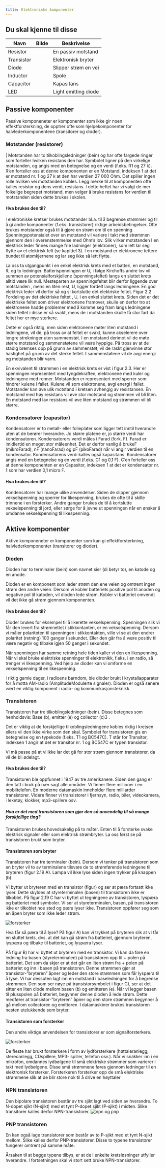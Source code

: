 ```yaml
---
title: Elektroniske komponenter
---
```



## Du skal kjenne til disse

|Navn |Bilde|Beskrivelse|
|-------|-----------|--|
| Resistor | <elec-tronic type="resistor"></elec-tronic>| En passiv motstand|
| Transistor  |<elec-tronic type="transistor"></elec-tronic>| Elektronisk bryter|
| Diode | <elec-tronic type="diode"></elec-tronic>|Slipper strøm en vei|
| Inductor  |<elec-tronic type="inductor"></elec-tronic>|Spole |
| Capacitor |<elec-tronic type="capacitor"></elec-tronic>| Kapasitans |
| LED  |<elec-tronic type="led"></elec-tronic> | Light emitting diode |


## Passive komponenter
Passive komponeneter er komponenter som ikke gir noen effektforsterkning, de opptrer ofte som
hjelpekomponenter for halvlederkomponentene (transitorer og dioder).

### Motstander (resistorer)
<elec-tronic type="resistor"></elec-tronic>|
Motstanden har to tilkoblingsledninger (bein) og har ofte fargede ringer som forteller hvilken resistans den har. Symbolet
ligner på den virkelige motstanden, og angis med en betegnelse og en verdi (f.eks. R1 og 27 k). R’en forteller oss at
denne komponenten er en Motstand, indeksen 1 at det er motstand nr. 1 og 27 k at den har verdien 27 000 Ohm. Det
spiller ingen rolle hvilken vei motstanden kobles. Legg
merke til at komponenten ofte kalles resistor og dens verdi, resistans. I dette heftet har vi valgt de
mer folkelige begrepet motstand, men velger å bruke resistans for verdien til motstanden siden
dette brukes i skolen.

#### Hva brukes den til?
I elektroniske kretser brukes motstander bl.a. til å begrense strømmer og til å gi andre komponenter (f.eks. transistorer) riktige arbeidsbetingelser. Ofte brukes motstander også til å gjøre en strøm
om til en spenning. Spenningspotensialet over en motstand vil variere i takt med strømmen gjennom den i overenstemmelse med Ohm’s lov.
Slik virker motstanden
I en elektrisk leder finnes mange frie ladninger (elektroner), som lett lar seg flytte av et elektrisk
felt (se kapittel 3). I en motstand er elektronene tettere bundet til atomkjernene og lar seg ikke så
lett flytte.

La oss ta utgangpunkt i en enkel elektrisk krets med et batteri, en motstand, R, og to ledninger.
Batterispenningen er U, i følge Kirchoffs andre lov vil summen av potensialforskjellene (spenningsfeltet) langs en sluttet krets alltid være lik null. Mesteparten av spenningsfeltet blir derfor
liggende over motstanden , mens en liten rest, U, ligger fordelt langs ledningene. En god elektrisk leder vil derfor så og si kortslutte det elektriske feltet.
Figur 2.2 Fordeling av det elektriske feltet , U, i en enkel sluttet krets.
Siden det er det elektriske feltet som driver elektronene framover, skulle en derfor tro at elektronene hadde problemer med å komme seg fram langs ledningene siden feltet i disse er så svakt,
mens de i motstanden skulle få stor fart da feltet her er mye sterkere.

Dette er også riktig, men siden elektronene møter
liten motstand i ledningene, vil de, på tross av at feltet er svakt, kunne akselerere over lengre strekninger
uten sammenstøt. I en motstand derimot vil de møte
større motstand og sammenstøtene vil være hyppige.
På tross av at de stadig bremses opp på grunn av sammenstøt, vil de raskt gjenvinne stor hastighet på
grunn av det sterke feltet. I sammenstøtene vil de
avgi energi og motstanden blir varm.

En ekvivalent til strømmen i en elektrisk krets er vist i figur 2.3. Her er spenningen representert
med tyngdekraften, elektronene med kuler og ledningene med renner. Motstanden er representert
med sperrer som hindrer kulene i fallet. Kulene vil som elektronene, avgi energi i fallet.
Motstander kan øve ulik motstand i kretsen avhengig av resistansen. En motstand med høy resistans vil øve stor motstand 
og strømmen vil bli liten. En motstand med lav resistans vil øve liten motstand og strømmen vil bli større.

### Kondensatorer (capasitor)

<elec-tronic type="capacitor"></elec-tronic>

Kondensatorer er to metall- eller folieplater som ligger tett inntil hverandre uten at de berører
hverandre. Jo større platene er, jo større verdi har kondensatoren. Kondensatorers verdi måles i
Farad (fork. F). Farad er imidlertid en meget stor måleenhet. Det er derfor vanlig å brukeF
(mikroFarad), nF (nanoFarad) og pF (pikoFarad) når vi angir verdien til en kondensator. Kondensatorens verdi kalles også kapasitans.
Kondensatorer angis med en betegnelse og en verdi (f.eks. C1 og 0,1 F). C’en forteller oss at
denne komponenten er en Capasitor, indeksen 1 at det er kondensator nr. 1 som har verdien
0,1 micro F.

#### Hva brukes den til?
Kondensatorer har mange ulike anvendelser. Siden de slipper gjennom vekselspenning og sperrer
for likespenning, brukes de ofte til å skille trinnene i en forsterker. Andre ganger brukes de til å
kortslutte vekselspenning til jord, eller sørge for å jevne ut spenningen når en ønsker å omdanne
vekselspenning til likespenning.


## Aktive komponenter
Aktive komponeneter er komponenter som kan gi effektforsterkning, halvlederkomponenter (transitorer og dioder).

### Dioden

<elec-tronic type="diode" scale="0.6"></elec-tronic>

Dioden har to terminaler (bein) som navnet sier (di betyr to), en katode og en anode.

Dioden er en komponent som leder strøm den ene
veien og omtrent ingen strøm den andre veien. Dersom vi kobler batteriets positive pol til anoden og
negative pol til katoden, vil dioden lede strøm. Kobler
vi batteriet omvendt vil det ikke gå strøm gjennom
komponenten.


#### Hva brukes den til?

Dioder brukes for eksempel til å likerette vekselspenning.
Spenningen slik vi får den levert fra strømnettet i stikkontanten, er en vekselspenning. Dersom vi
måler polariteten til spenningen i stikkontakten, ville vi se at den endrer polaritet (retning) 100
ganger i sekundet. Eller den går fra å være positiv til være negativ og tilbake igjen 50 ganger i
sekundet.

Når spenningen har samme retning
hele tiden kaller vi den en likespenning. Når vi skal bruke elektriske
spenninger til elektronikk, f.eks. i en
radio, så trenger vi likespenning. Ved
hjelp av dioder kan vi omforme en
vekselspenning til en likespenning.

I riktig gamle dager, i radioens barndom, ble dioder brukt i krystallapparater for å motta AM-radio (AmplitudeModulerte signaler).
Dioden er også senere vært en viktig komponent i radio- og kommunikasjonsteknikk.


### Transistoren

<elec-tronic type="transistor"></elec-tronic>

Transistoren har tre tilkoblingsledninger
(bein). Disse betegnes som henholdsvis:
Base (b), emitter (e) og collector (c)3
. 

Det er viktig at de forskjellige tilkoblingsledningene kobles riktig i kretsen ellers vil den ikke
virke som den skal. Symbolet for transistoren
gis en betegnelse og en typekode (f.eks. T1 og BC547C). T står for Transitor, indeksen 1 angir at
det er transitor nr. 1 og BC547C er typen transistor.

Vi må passe på at vi ikke lar det gå for stor strøm gjennom transistorer, da vil de bli ødelagt.

#### Hva brukes den til?

Transistoren ble oppfunnet i 1947 av tre amerikanere. Siden den gang er den tatt i bruk på nær
sagt alle områder. Vi finner flere millioner i en mobiltelefon. En moderne datamaskin inneholder
flere milliarder transistorer. Videre finner vi transistorer i fjernsyn, radio, biler, videokamera, i
leketøy, klokker, mp3-spillere osv.

##### Hva er det med transistoren som gjør den så anvendelig til så mange forskjellige ting?


Transistoren brukes hovedsakelig på to måter. Enten til å forsterke svake elektrisk signaler eller
som elektrisk strømbryter. La oss først se på transistoren brukt som bryter.

#### Transistoren som bryter
Transistoren har tre terminaler (bein). Dersom vi tenker på transistoren som en bryter vil to av terminalene tilsvare de to strømførende ledningene til bryteren (figur 2.19 A). Lampa vil ikke lyse
siden ingen trykker på knappen (b).

Vi bytter ut bryteren med en transistor (figur) og ser at pæra fortsatt ikke lyser. Dette skyldes at styreterminalen (basen) til transistoren ikke er tilkoblet.
På figur 2.19 C har vi byttet ut tegningene av transistoren, lyspæra og batteriet med symboler. Vi
ser at styreterminalen, basen, på transistoren ikke er tilkoblet noe sted og pæra lyser ikke. Transistoren oppfører seg som en åpen bryter som ikke leder strøm.

![forsterker](/img/transbryt.png)



Hva får så pæra til å lyse? På figur A) kan vi trykket på bryteren slik at vi får en sluttet krets,
dvs. at det kan gå strøm fra batteriet, gjennom bryteren, lyspæra og tilbake til batteriet, og lyspæra
lyser.


På figur B) har vi byttet ut bryteren med en transistor. Vi kan da føre en ledning fra
basen (styreterminalen) på transistoren opp til + polen på batteriet. Det som da skjer er at det går
en liten strøm fra + polen på batteriet og inn i basen på transistoren. Denne strømmen gjør at transistor-”bryteren” åpner og leder den store strømmen som får lyspæra til å lyse. Vi har dessuten
lagt inn en motstand i baseledningen for å begrense strømmen.
Den som ser nøye på transistorsymbolet i figur C), ser at det sitter en liten diode mellom
basen (b) og emitteren (e). Når vi legger basen til plusspolen på batteriet, begynner denne dioden
å lede strøm. Dette medfører at transistor-”bryteren” åpner og den store strømmen begynner å gå
mellom collectoren og emitteren. I datamaskiner brukes transistoren nesten utelukkende som
bryter.
#### Transistoren som forsterker
Den andre viktige anvendelsen for transistorer er som signalforsterkere.

![forsterker](/img/amplifier.gif)


De fleste har brukt
forsterkere i form
av lydforsterkere
(høttaleranlegg,
stereoanlegg, CDspillere, MP3-
spiller, tellefon
osv.). Når vi snakker inn i en
mikrofon, omdannes lydbølgene til
små elektriske
strømmer som
varierer i takt med
lydbølgene. Disse
små strømmene
føres gjennom
ledninger til en
elektronisk forsterker. Forsterkeren forsterker opp de små elektriske strømmene slik at de blir
store nok til å drive en høyttaler


### NPN transistoren

Den bipolare transistoren består av tre sjikt lagt ved
siden av hverandre. To N-dopet sjikt (N-sjikt) med et
tynt P-dopet sjikt (P-sjikt) i midten. Slike transitorer kalles derfor NPN-transistorer.
![npn og pnp](/img/npn.png)

### PNP transistoren
En kan også lage transistorer som består av to P-sjikt med et tynt N-sjikt mellom. Slike kalles derfor PNP-transistorer. Disse to typene transistorer fungerer omtrent på samme måte.

Årsaken til at begge typene
tilbys, er at de i enkelte kretsløsninger utfyller hverandre. I fortsetningen skal vi stort sett bruke
NPN-transistorer.